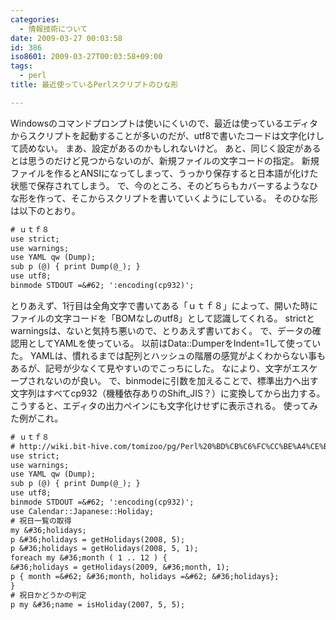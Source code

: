 ```yaml
---
categories:
  - 情報技術について
date: 2009-03-27 00:03:58
id: 386
iso8601: 2009-03-27T00:03:58+09:00
tags:
  - perl
title: 最近使っているPerlスクリプトのひな形

---
```


<p>Windowsのコマンドプロンプトは使いにくいので、最近は使っているエディタからスクリプトを起動することが多いのだが、utf8で書いたコードは文字化けして読めない。
まあ、設定があるのかもしれないけど。
あと、同じく設定があるとは思うのだけど見つからないのが、新規ファイルの文字コードの指定。
新規ファイルを作るとANSIになってしまって、うっかり保存すると日本語が化けた状態で保存されてしまう。
で、今のところ、そのどちらもカバーするようなひな形を作って、そこからスクリプトを書いていくようにしている。
そのひな形は以下のとおり。</p>



```default
# ｕｔｆ８
use strict;
use warnings;
use YAML qw (Dump);
sub p (@) { print Dump(@_); }
use utf8;
binmode STDOUT =&#62; ':encoding(cp932)';
```

<p>とりあえず、1行目は全角文字で書いてある「ｕｔｆ８」によって、開いた時にファイルの文字コードを「BOMなしのutf8」として認識してくれる。
strictとwarningsは、ないと気持ち悪いので、とりあえず書いておく。
で、データの確認用としてYAMLを使っている。
以前はData::DumperをIndent=1して使っていた。
YAMLは、慣れるまでは配列とハッシュの階層の感覚がよくわからない事もあるが、記号が少なくて見やすいのでこっちにした。
なにより、文字がエスケープされないのが良い。
で、binmodeに引数を加えることで、標準出力へ出す文字列はすべてcp932（機種依存ありのShift_JIS？）に変換してから出力する。
こうすると、エディタの出力ペインにも文字化けせずに表示される。
使ってみた例がこれ。</p>

```default
# ｕｔｆ８
# http://wiki.bit-hive.com/tomizoo/pg/Perl%20%BD%CB%C6%FC%CC%BE%A4%CE%BC%E8%C6%C0
use strict;
use warnings;
use YAML qw (Dump);
sub p (@) { print Dump(@_); }
use utf8;
binmode STDOUT =&#62; ':encoding(cp932)';
use Calendar::Japanese::Holiday;
# 祝日一覧の取得
my &#36;holidays;
p &#36;holidays = getHolidays(2008, 5);
p &#36;holidays = getHolidays(2008, 5, 1);
foreach my &#36;month ( 1 .. 12 ) {
&#36;holidays = getHolidays(2009, &#36;month, 1);
p { month =&#62; &#36;month, holidays =&#62; &#36;holidays};
}
# 祝日かどうかの判定
p my &#36;name = isHoliday(2007, 5, 5);
```
    	